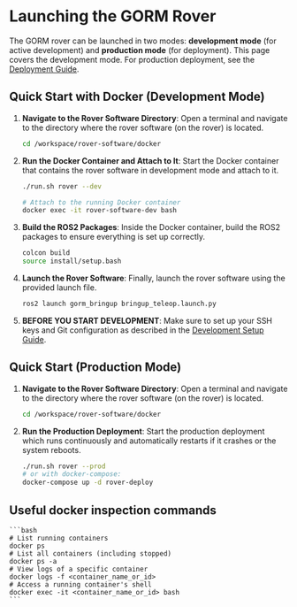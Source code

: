 # Launching the GORM Rover

The GORM rover can be launched in two modes: **development mode** (for active development) and **production mode** (for deployment). This page covers the development mode. For production deployment, see the [Deployment Guide](../../deployment/overview.md).

## Quick Start with Docker (Development Mode)

1. **Navigate to the Rover Software Directory**: Open a terminal and navigate to the directory where the rover software (on the rover) is located.
    ```bash
    cd /workspace/rover-software/docker
    ```
2. **Run the Docker Container and Attach to It**: Start the Docker container that contains the rover software in development mode and attach to it.
    ```bash
    ./run.sh rover --dev

    # Attach to the running Docker container
    docker exec -it rover-software-dev bash
    ```
3. **Build the ROS2 Packages**: Inside the Docker container, build the ROS2 packages to ensure everything is set up correctly.
    ```bash
    colcon build
    source install/setup.bash
    ```
4. **Launch the Rover Software**: Finally, launch the rover software using the provided launch file.
    ```bash
    ros2 launch gorm_bringup bringup_teleop.launch.py
    ```

5. **BEFORE YOU START DEVELOPMENT**: Make sure to set up your SSH keys and Git configuration as described in the [Development Setup Guide](../contributing/development-setup.md).

<!-- > **💡 Production Alternative**: For production deployment with automatic restart and pre-built packages, start the deploy image (or use docker-compose).

1. **Run the Production Deployment**: Start the production deployment which runs continuously and automatically restarts if it crashes or the system reboots.
    ```bash
    ./run.sh rover --prod
    # or with docker-compose:
    docker-compose up -d rover-deploy
    ``` -->

## Quick Start (Production Mode)
1. **Navigate to the Rover Software Directory**: Open a terminal and navigate to the directory where the rover software (on the rover) is located.
    ```bash
    cd /workspace/rover-software/docker
    ```
2. **Run the Production Deployment**: Start the production deployment which runs continuously and automatically restarts if it crashes or the system reboots.
    ```bash
    ./run.sh rover --prod
    # or with docker-compose:
    docker-compose up -d rover-deploy
    ```

## Useful docker inspection commands
    ```bash
    # List running containers
    docker ps
    # List all containers (including stopped)
    docker ps -a
    # View logs of a specific container
    docker logs -f <container_name_or_id>
    # Access a running container's shell
    docker exec -it <container_name_or_id> bash
    ```
